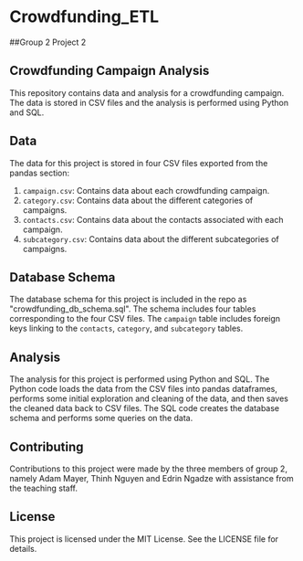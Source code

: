 # Crowdfunding_ETL



##Group 2 Project 2 


## Crowdfunding Campaign Analysis

This repository contains data and analysis for a crowdfunding campaign. The data is stored in CSV files and the analysis is performed using Python and SQL.

## Data

The data for this project is stored in four CSV files exported from the pandas section:

1. `campaign.csv`: Contains data about each crowdfunding campaign.
2. `category.csv`: Contains data about the different categories of campaigns.
3. `contacts.csv`: Contains data about the contacts associated with each campaign.
4. `subcategory.csv`: Contains data about the different subcategories of campaigns.

## Database Schema

The database schema for this project is included in the repo as "crowdfunding_db_schema.sql".
The schema includes four tables corresponding to the four CSV files. The `campaign` table includes foreign keys linking to the `contacts`, `category`, and `subcategory` tables.

## Analysis

The analysis for this project is performed using Python and SQL. The Python code loads the data from the CSV files into pandas dataframes, performs some initial exploration and cleaning of the data, and then saves the cleaned data back to CSV files. The SQL code creates the database schema and performs some queries on the data.


## Contributing

Contributions to this project were made by the three members of group 2, namely Adam Mayer, Thinh Nguyen and Edrin Ngadze with assistance from the teaching staff.

## License

This project is licensed under the MIT License. See the LICENSE file for details.

